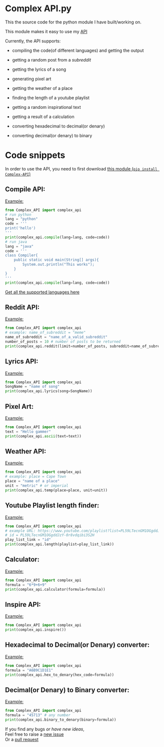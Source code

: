 # Complex API.py
This the source code for the python module I have built/working on.

This module makes it easy to use my <a href="https://github.com/JagTheFriend/APICode"> API </a>

Currently, the API supports:
  + compiling the code(of different languages) and getting the output
  + getting a random post from a _subreddit_
  + getting the lyrics of a song

  + generating pixel art
  + getting the weather of a place
  + finding the length of a youtube playlist

  + getting a random inspirational text
  + getting a result of a calculation
  + converting hexadecimal to decimal(or denary)
  + converting decimal(or denary) to binary


# Code snippets
In order to use the API,
you need to first download <a href="https://pypi.org/project/Complex-API/">this module (`pip install Complex-API`)</a>

## Compile API:
<a href="https://API.jagthefriend.repl.co/compile=python_print('This works')">
  Example:
</a>

```py
from Complex_API import complex_api
# run python
lang = "python"
code = '''
print('hello')
'''
print(complex_api.compile(lang=lang, code=code))
# run java
lang = "java"
code = '''
class Compiler{
    public static void main(String[] args){
        System.out.println("This works");
    }
}
'''
print(complex_api.compile(lang=lang, code=code))
```

<a href="https://API.jagthefriend.repl.co/compile=support_support">
  Get all the supported languages here
</a>

## Reddit API:
<a href="https://API.jagthefriend.repl.co/reddit=meme+10">
  Example:
</a>

```py
from Complex_API import complex_api
# example: name_of_subreddit = "meme"
name_of_subreddit = "name_of_a_valid_subreddit"
number_of_posts = 10 # number of posts to be returned
print(complex_api.reddit(limit=number_of_posts, subreddit=name_of_subreddit))
```

## Lyrics API:
<a href="https://API.jagthefriend.repl.co/lyrics+falling">
  Example:
</a>

```py
from Complex_API import complex_api
SongName = "name of song"
print(complex_api.lyrics(song=SongName))
```

## Pixel Art:
<a href="https://API.jagthefriend.repl.co/ascii_hello">
  Example:
</a>

```py
from Complex_API import complex_api
text = "Hello gammer"
print(complex_api.ascii(text=text))
```

## Weather API:
<a href="https://API.jagthefriend.repl.co/temp=Cape Town+metric">
  Example:
</a>

```py
from Complex_API import complex_api
# example: place = Cape Town
place = "name of a place"
unit = "metric" # or imperial
print(complex_api.temp(place=place, unit=unit))
```

## Youtube Playlist length finder:
<a href="https://API.jagthefriend.repl.co/length+PL59LTecnGM1OGgddJzY-0r8vdqibi3S2H">
  Example:
</a>

```py
from Complex_API import complex_api
# example URL: https://www.youtube.com/playlist?list=PL59LTecnGM1OGgddJzY-0r8vdqibi3S2H
# id = PL59LTecnGM1OGgddJzY-0r8vdqibi3S2H
play_list_link = "id"
print(complex_api.length(playlist=play_list_link))
```

## Calculator:
<a href="https://API.jagthefriend.repl.co/cal_6*9+6+9">
  Example:
</a>

```py
from Complex_API import complex_api
formula = "6*9+6+9"
print(complex_api.calculator(formula=formula))
```

## Inspire API:
<a href="https://API.jagthefriend.repl.co/inspire">
  Example:
</a>

```py
from Complex_API import complex_api
print(complex_api.inspire())
```

## Hexadecimal to Decimal(or Denary) converter:
<a href="https://API.jagthefriend.repl.co/hex+ABCDEF">
  Example:
</a>

```py
from Complex_API import complex_api
formula = "A6B9C1D1E1"
print(complex_api.hex_to_denary(hex_code=formula))
```

## Decimal(or Denary) to Binary converter:
<a href="https://API.jagthefriend.repl.co/binary=4969">
  Example:
</a>

```py
from Complex_API import complex_api
formula = "45713" # any number
print(complex_api.binary_to_denary(binary=formula))
```

If you find any bugs _or have new ideas_, <br>
Feel free to raise a
  <a href="https://github.com/JagTheFriend/Complex-API/issues">
    new issue
  </a> <br>
Or a
  <a href="https://github.com/JagTheFriend/Complex-API/pulls">
    pull request
  </a>
